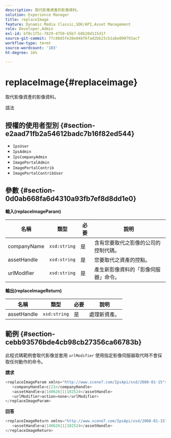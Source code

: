 ```yaml
---
description: 取代影像資產的影像資料。
solution: Experience Manager
title: replaceImage
feature: Dynamic Media Classic,SDK/API,Asset Management
role: Developer,Admin
exl-id: bf8c1f5c-7829-4750-b5b7-b8b20d115d17
source-git-commit: 77c88d5fe20e048f6fad2bb23cb1abe090793acf
workflow-type: tm+mt
source-wordcount: '103'
ht-degree: 16%

---
```


# replaceImage{#replaceimage}

取代影像資產的影像資料。

語法

## 授權的使用者型別 {#section-e2aad71fb2a54612badc7b16f82ed544}

* `IpsUser`
* `IpsAdmin`
* `IpsCompanyAdmin`
* `ImagePortalAdmin`
* `ImagePortalContrib`
* `ImagePortalContribUser`

## 參數 {#section-0d0ab668fa6d4310a93fb7ef8d8dd1e0}

**輸入(replaceImageParam)**

| 名稱 | 類型 | 必要 | 說明 |
|---|---|---|---|
| companyName | `xsd:string` | 是 | 含有您要取代之影像的公司的控制代碼。 |
| assetHandle | `xsd:string` | 是 | 您要取代之資產的控點。 |
| urlModifier | `xsd:string` | 是 | 產生新影像資料的「影像伺服器」命令。 |

**輸出(replaceImageReturn)**

| 名稱 | 類型 | 必要 | 說明 |
|---|---|---|---|
| assetHandle | `xsd:string` | 是 | 處理新資產。 |

## 範例 {#section-cebb93576bde4cb98cb27356ca66783b}

此程式碼範例會取代影像並套用 `urlModifier` 使用指定影像伺服器取代時不會採取任何動作的命令。

**請求**

```java
<replaceImageParam xmlns="http://www.scene7.com/IpsApi/xsd/2008-01-15">
   <companyHandle>c|21</companyHandle>
   <assetHandle>a|140626|1|102524</assetHandle>
   <urlModifier>action=none</urlModifier>
</replaceImageParam>
```

**回答**

```java
<replaceImageReturn xmlns="http://www.scene7.com/IpsApi/xsd/2008-01-15">
   <assetHandle>a|140626|1|102524</assetHandle>
</replaceImageReturn>
```
